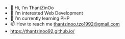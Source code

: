 - 👋 Hi, I’m ThantZinOo
- 👀 I’m interested Web Development
- 🌱 I’m currently learning PHP
- 📫 How to reach me thantzinoo.tzo1992@gmail.com
- https://thantzinoo92.github.io/
<!---
ThantZinOo92/ThantZinOo92 is a ✨ special ✨ repository because its `README.md` (this file) appears on your GitHub profile.
You can click the Preview link to take a look at your changes.
--->
